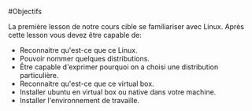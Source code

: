 #Objectifs 

La première lesson de notre cours cible se familiariser avec Linux. 
Après cette lesson vous devez être capable de:
	
- Reconnaitre qu'est-ce que ce Linux. 
- Pouvoir nommer  quelques distributions. 
- Être capable d'exprimer pourquoi on a choisi une distribution particulière. 
- Reconnaitre qu'est-ce que ce virtual box. 
- Installer ubuntu en virtual box ou native dans votre machine. 
- Installer l'environnement de travaille.
	
